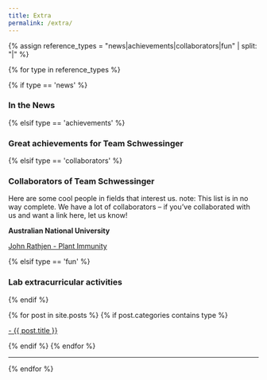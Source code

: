 ```yaml
---
title: Extra
permalink: /extra/
---
```





{% assign reference_types = "news|achievements|collaborators|fun" | split: "|" %}

{% for type in reference_types %}

{% if type == 'news' %}
### **In the News**
 {% elsif type == 'achievements' %}
### **Great achievements for Team Schwessinger**
 {% elsif type == 'collaborators' %}
### **Collaborators of Team Schwessinger**
Here are some cool people in fields that interest us. note: This list is in no way complete. We have a lot of collaborators – if you’ve collaborated with us and want a link here, let us know!

**Australian National University**

[John Rathjen - Plant Immunity](https://biology.anu.edu.au/research/labs/rathjen-group-plant-immunity)


 {% elsif type == 'fun' %}
### **Lab extracurricular activities**
{% endif %}

<div class="content list">
  {% for post in site.posts %}
    {% if post.categories contains type %}
    <div class="list-item">
      <p class="list-post-title">
        <a href="{{ site.baseurl }}{{ post.url }}">- {{ post.title }}</a>
      </p>
    </div>
    {% endif %}
  {% endfor %}
</div>

<hr>
{% endfor %}
